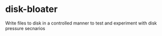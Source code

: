 # disk-bloater
Write files to disk in a controlled manner to test and experiment with disk pressure secnarios

